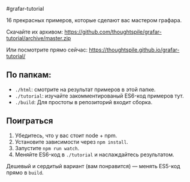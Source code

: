 #grafar-tutorial

16 прекрасных примеров, которые сделают вас мастером графара.

Скачайте их архивом:
https://github.com/thoughtspile/grafar-tutorial/archive/master.zip

Или посмотрите прямо сейчас:
https://thoughtspile.github.io/grafar-tutorial/

## По папкам:

- `./html`: смотрите на результат примеров в этой папке.
- `./tutorial`: изучайте закомментированый ES6-код примеров тут.
- `./build`: Для простоты в репозиторий входит сборка.

## Поиграться

1. Убедитесь, что у вас стоит node + npm.
2. Установите зависимости через `npm install`.
3. Запустите `npm run watch`.
3. Меняйте ES6-код в `./tutorial` и наслаждайтесь результатом.

Дешевый и сердитый вариант (вам понравится) &mdash; менять ES5-код прямо в `build`.
